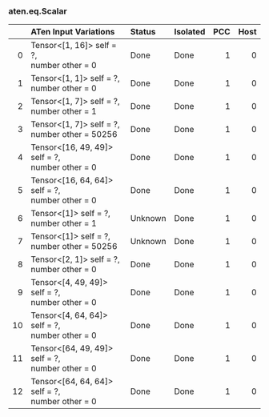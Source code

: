 ### aten.eq.Scalar
|    | ATen Input Variations                              | Status   | Isolated   |   PCC |   Host |
|---:|:---------------------------------------------------|:---------|:-----------|------:|-------:|
|  0 | Tensor<[1, 16]> self = ?,<br>number other = 0      | Done     | Done       |     1 |      0 |
|  1 | Tensor<[1, 1]> self = ?,<br>number other = 0       | Done     | Done       |     1 |      0 |
|  2 | Tensor<[1, 7]> self = ?,<br>number other = 1       | Done     | Done       |     1 |      0 |
|  3 | Tensor<[1, 7]> self = ?,<br>number other = 50256   | Done     | Done       |     1 |      0 |
|  4 | Tensor<[16, 49, 49]> self = ?,<br>number other = 0 | Done     | Done       |     1 |      0 |
|  5 | Tensor<[16, 64, 64]> self = ?,<br>number other = 0 | Done     | Done       |     1 |      0 |
|  6 | Tensor<[1]> self = ?,<br>number other = 1          | Unknown  | Done       |     1 |      0 |
|  7 | Tensor<[1]> self = ?,<br>number other = 50256      | Unknown  | Done       |     1 |      0 |
|  8 | Tensor<[2, 1]> self = ?,<br>number other = 0       | Done     | Done       |     1 |      0 |
|  9 | Tensor<[4, 49, 49]> self = ?,<br>number other = 0  | Done     | Done       |     1 |      0 |
| 10 | Tensor<[4, 64, 64]> self = ?,<br>number other = 0  | Done     | Done       |     1 |      0 |
| 11 | Tensor<[64, 49, 49]> self = ?,<br>number other = 0 | Done     | Done       |     1 |      0 |
| 12 | Tensor<[64, 64, 64]> self = ?,<br>number other = 0 | Done     | Done       |     1 |      0 |


